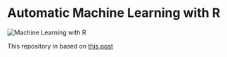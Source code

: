 # Automatic Machine Learning with R

![Machine Learning with R](http://datascienceheroes.com/img/blog/2_linear_regression_performing_bad.315a1f2c.jpg "Machine Learning with R")


This repository in based on [this post](http://blog.datascienceheroes.com/3-step-lesson-machine-learning/)
